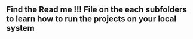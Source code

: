 ## Find the Read me !!! File on the each subfolders to learn how to run the projects on your local system
